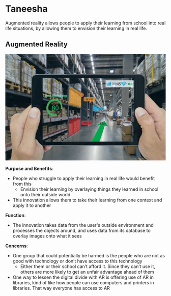 # Taneesha

Augmented reality allows people to apply their learning from school into real life situations, by allowing them to envision their learning in real life.

## Augmented Reality

![image](/assets/images/taneesha1.png)

**Purpose and Benefits**: 
- People who struggle to apply their learning in real life would benefit from this
    - Envision their learning by overlaying things they learned in school onto their outside world
- This innovation allows them to take their learning from one context and apply it to another

**Function**:
- The innovation takes data from the user's outside environment and processes the objects around, and uses data from its database to overlay images onto what it sees

**Concerns**:
- One group that could potentially be harmed is the people who are not as good with   technology or don’t have access to this technology
    - Either them or their school can’t afford it. Since they can’t use it, others are more likely to get an unfair advantage ahead of them
- One way to lessen the digital divide with AR is offering use of AR in libraries, kind of like how people can use computers and printers in libraries. That way everyone has access to AR
